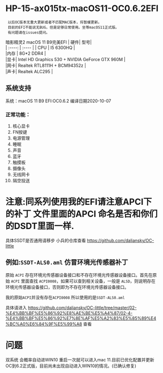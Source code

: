 # HP-15-ax015tx-macOS11-OC0.6.2EFI
~~~
 以后OC版本无重大更新或者不匹配MAC版本，将暂缓更新。  
 目前的EFI不能说无BUG，但是足够日常使用。坐等macOS11正式版。  
 有问题请在issues提问。  
~~~
暗影精灵2 macOS 11 B9完美EFI
| 硬件| 型号|   
| :----: | :---- |
| CPU | I5 6300HQ |    
|内存 | 8G*2 DDR4 |     
|显卡| Intel HD Graphics 530 + NVIDIA GeForce GTX 960M |     
|网卡| Realtek RTL8111H + BCM94352z |     
|声卡| Realtek ALC295  |   
## 系统支持
系统：macOS 11 B9
EFI:OC0.6.2  编译日期2020-10-07
### 正常功能：  
1. 核心显卡
2. FN按键
3. 电源管理
4. 睡眠
5. 声音
6. 蓝牙
7. 触摸板
8. 摄像头
9. 无线网卡
10. 隔空投送  

# 注意:同系列使用我的EFI请注意APCI下的补丁 文件里面的APCI 命名是否和你们的DSDT里面一样.
具体SSDT是否通用请移步 小兵的仓库查看 https://github.com/daliansky/OC-little  
## 例如:`SSDT-ALS0.aml` 仿冒环境光传感器补丁  

原始 `ACPI` 存在环境光传感器设备接口和不存在环境光传感器设备接口。首先在原始 `ACPI` 里面查找 `ACPI0008`，如果可以查到相关设备，一般是 `ALSD`，则说明存在环境光传感器设备接口，否则即为不存在环境光传感器设备接口。  

我的原始`ACPI`并没有存在`ACPI0008` 所以使用的是`SSDT-ALS0.aml`    

具体请进入 https://github.com/daliansky/OC-little/tree/master/02-%E4%BB%BF%E5%86%92%E8%AE%BE%E5%A4%87/02-4-%E4%BB%BF%E5%86%92%E7%8E%AF%E5%A2%83%E5%85%89%E4%BC%A0%E6%84%9F%E5%99%A8 查看     

# 问题
双系统 会概率自动进WIN10 重启一次就可以进入mac 11.目前已优化配置并更新OC到6.2正式版，目前尚未出现自动进入WIN10的情况。(已确认修复)

